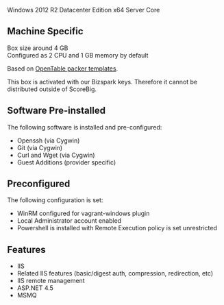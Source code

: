 Windows 2012 R2 Datacenter Edition x64 Server Core


Machine Specific
----------------

Box size around 4 GB <br/>
Configured as 2 CPU and 1 GB memory by default <br/>

Based on [OpenTable packer templates](https://github.com/opentable/packer-images).

This box is activated with our Bizspark keys. Therefore it cannot be distributed outside of ScoreBig.

Software Pre-installed
----------------------
The following software is installed and pre-configured:

* Openssh (via Cygwin)
* Git (via Cygwin)
* Curl and Wget (via Cygwin)
* Guest Additions (provider specific)

Preconfigured
-------------
The following configuration is set:

* WinRM configured for vagrant-windows plugin
* Local Administrator account enabled
* Powershell is installed with Remote Execution policy is set unrestricted

Features
--------

* IIS
* Related IIS features (basic/digest auth, compression, redirection, etc)
* IIS remote management
* ASP.NET 4.5
* MSMQ

